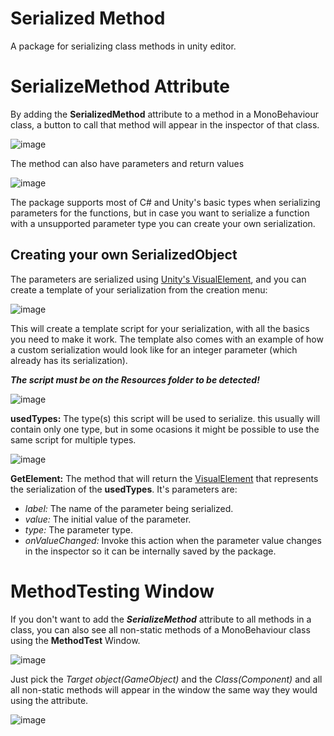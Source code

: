 # Serialized Method
A package for serializing class methods in unity editor.
# SerializeMethod Attribute
By adding the **SerializedMethod** attribute to a method in a MonoBehaviour class, a button to call that method will appear in the inspector of that class.

![image](https://github.com/user-attachments/assets/3662b3de-2baf-46ef-9a67-ddcd87e85085)

The method can also have parameters and return values

![image](https://github.com/user-attachments/assets/01edf9bf-58b0-4ce2-999d-b7449a7e936d)

The package supports most of C# and Unity's basic types when serializing parameters for the functions, but in case you want to serialize a function with a unsupported parameter type you can create your own serialization.
## Creating your own SerializedObject
The parameters are serialized using [Unity's VisualElement](https://docs.unity3d.com/Manual/UIE-uxml-element-VisualElement.html), and you can create a template of your serialization from the creation menu:

![image](https://github.com/user-attachments/assets/bac18d84-20a9-4b79-bcc4-26d39417cc45)

This will create a template script for your serialization, with all the basics you need to make it work. The template also comes with an example of how a custom serialization would look like for an integer parameter (which already has its serialization).

***The script must be on the Resources folder to be detected!***

![image](https://github.com/user-attachments/assets/1f6aec21-8f10-4699-a5ce-3c9e3bae43e2)

**usedTypes:** The type(s) this script will be used to serialize. this usually will contain only one type, but in some ocasions it might be possible to use the same script for multiple types.

![image](https://github.com/user-attachments/assets/170e8db9-00a3-4e90-b822-44ff75b45b63)

**GetElement:** The method that will return the [VisualElement](https://docs.unity3d.com/Manual/UIE-VisualTree.html) that represents the serialization of the **usedTypes**. It's parameters are:
- *label:* The name of the parameter being serialized.
- *value:* The initial value of the parameter.
- *type:* The parameter type.
- *onValueChanged:* Invoke this action when the parameter value changes in the inspector so it can be internally saved by the package.

# MethodTesting Window
If you don't want to add the ***SerializeMethod*** attribute to all methods in a class, you can also see all non-static methods of a MonoBehaviour class using the **MethodTest** Window.

![image](https://github.com/user-attachments/assets/9f272bae-9adb-4d80-b5d9-c5665b21427e)

Just pick the *Target object(GameObject)* and the *Class(Component)* and all all non-static methods will appear in the window the same way they would using the attribute.

![image](https://github.com/user-attachments/assets/d43ae0b7-ddfc-4c65-a10e-94250310f3ee)
